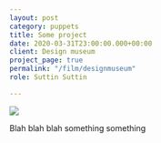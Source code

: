 ```yaml
---
layout: post
category: puppets
title: Some project
date: 2020-03-31T23:00:00.000+00:00
client: Design museum
project_page: true
permalink: "/film/designmuseum"
role: Suttin Suttin

---
```

![](/uploads/MVIMG_20200328_114349.jpg)

Blah blah blah something something
